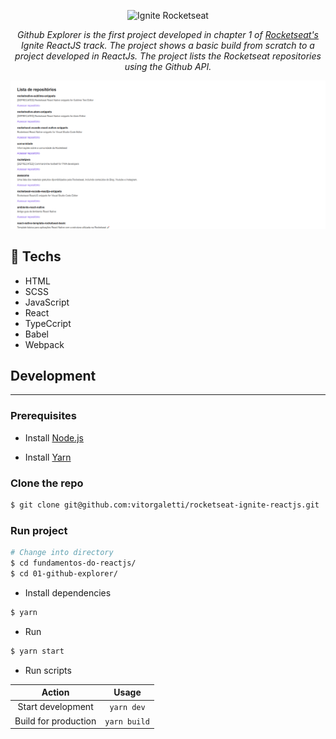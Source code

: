 <p align="center">
   <img src="https://xesque.rocketseat.dev/platform/1615173790188.svg" alt="Ignite Rocketseat"/>
</p>

<p align="center"><em>Github Explorer is the first project developed in chapter 1 of <a href="https://github.com/Rocketseat" target="_blank">Rocketseat's</a> Ignite ReactJS track. The project shows a basic build from scratch to a project developed in ReactJs. The project lists the Rocketseat repositories using the Github API.</em></p>

![Website](./assets/img/preview.png)

## :rocket: Techs

<ul>
  <li> HTML</li>
  <li> SCSS </li>
  <li> JavaScript </li>
  <li> React </li>
  <li> TypeCcript </li>
  <li> Babel </li>
  <li> Webpack </li>
</ul>

## Development

---

### Prerequisites

- Install [Node.js](https://nodejs.org)

- Install [Yarn](https://yarnpkg.com/)

### Clone the repo

```bash
$ git clone git@github.com:vitorgaletti/rocketseat-ignite-reactjs.git
```

### Run project

```bash
# Change into directory
$ cd fundamentos-do-reactjs/
$ cd 01-github-explorer/
```

- Install dependencies

```bash
$ yarn
```

- Run

```bash
$ yarn start
```

- Run scripts

|        Action        |    Usage     |
| :------------------: | :----------: |
|  Start development   |  `yarn dev`  |
| Build for production | `yarn build` |
